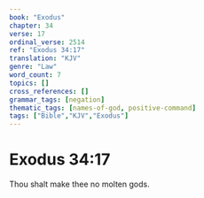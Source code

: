 ```yaml
---
book: "Exodus"
chapter: 34
verse: 17
ordinal_verse: 2514
ref: "Exodus 34:17"
translation: "KJV"
genre: "Law"
word_count: 7
topics: []
cross_references: []
grammar_tags: [negation]
thematic_tags: [names-of-god, positive-command]
tags: ["Bible","KJV","Exodus"]
---
```


# Exodus 34:17

Thou shalt make thee no molten gods.
